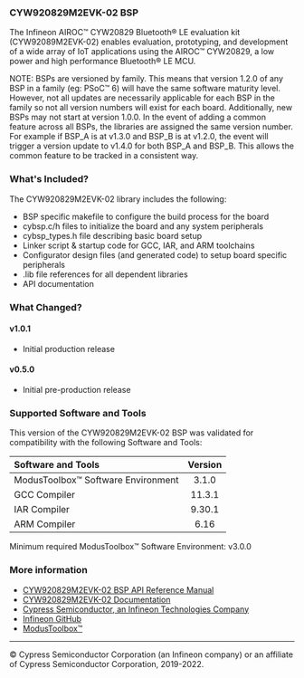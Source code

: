 ### CYW920829M2EVK-02 BSP
The Infineon AIROC™ CYW20829 Bluetooth® LE evaluation kit (CYW92089M2EVK-02) enables evaluation, prototyping, and development of a wide array of IoT applications using the AIROC™ CYW20829, a low power and high performance Bluetooth® LE MCU.     

NOTE: BSPs are versioned by family. This means that version 1.2.0 of any BSP in a family (eg: PSoC™ 6) will have the same software maturity level. However, not all updates are necessarily applicable for each BSP in the family so not all version numbers will exist for each board. Additionally, new BSPs may not start at version 1.0.0. In the event of adding a common feature across all BSPs, the libraries are assigned the same version number. For example if BSP_A is at v1.3.0 and BSP_B is at v1.2.0, the event will trigger a version update to v1.4.0 for both BSP_A and BSP_B. This allows the common feature to be tracked in a consistent way.

### What's Included?
The CYW920829M2EVK-02 library includes the following:
* BSP specific makefile to configure the build process for the board
* cybsp.c/h files to initialize the board and any system peripherals
* cybsp_types.h file describing basic board setup
* Linker script & startup code for GCC, IAR, and ARM toolchains
* Configurator design files (and generated code) to setup board specific peripherals
* .lib file references for all dependent libraries
* API documentation

### What Changed?
#### v1.0.1
* Initial production release 
#### v0.5.0
* Initial pre-production release

### Supported Software and Tools
This version of the CYW920829M2EVK-02 BSP was validated for compatibility with the following Software and Tools:

| Software and Tools                        | Version |
| :---                                      | :----:  |
| ModusToolbox™ Software Environment        | 3.1.0   |
| GCC Compiler                              | 11.3.1  |
| IAR Compiler                              | 9.30.1  |
| ARM Compiler                              | 6.16    |

Minimum required ModusToolbox™ Software Environment: v3.0.0

### More information
* [CYW920829M2EVK-02 BSP API Reference Manual][api]
* [CYW920829M2EVK-02 Documentation](https://www.infineon.com/cms/en/product/promopages/airoc20829/)
* [Cypress Semiconductor, an Infineon Technologies Company](http://www.cypress.com)
* [Infineon GitHub](https://github.com/infineon)
* [ModusToolbox™](https://www.cypress.com/products/modustoolbox-software-environment)

[api]: https://infineon.github.io/TARGET_CYW920829M2EVK-02/html/modules.html

---
© Cypress Semiconductor Corporation (an Infineon company) or an affiliate of Cypress Semiconductor Corporation, 2019-2022.